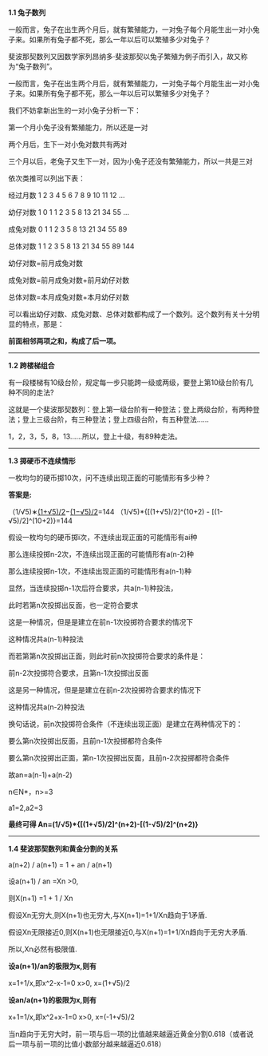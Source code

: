 **1.1 兔子数列**

一般而言，兔子在出生两个月后，就有繁殖能力，一对兔子每个月能生出一对小兔子来。如果所有兔子都不死，那么一年以后可以繁殖多少对兔子？


斐波那契数列又因数学家列昂纳多·斐波那契以兔子繁殖为例子而引入，故又称为“兔子数列”。

一般而言，兔子在出生两个月后，就有繁殖能力，一对兔子每个月能生出一对小兔子来。如果所有兔子都不死，那么一年以后可以繁殖多少对兔子？

我们不妨拿新出生的一对小兔子分析一下：

第一个月小兔子没有繁殖能力，所以还是一对

两个月后，生下一对小兔对数共有两对

三个月以后，老兔子又生下一对，因为小兔子还没有繁殖能力，所以一共是三对

依次类推可以列出下表：

经过月数	1	2	3	4	5	6	7	8	9	10	11	12	…

幼仔对数	1	0	1	1	2	3	5	8	13	21	34	55	…

成兔对数	0	1	1	2	3	5	8	13	21	34	55	89

总体对数	1	1	2	3	5	8	13	21	34	55	89	144

幼仔对数=前月成兔对数

成兔对数=前月成兔对数+前月幼仔对数

总体对数=本月成兔对数+本月幼仔对数

可以看出幼仔对数、成兔对数、总体对数都构成了一个数列。这个数列有关十分明显的特点，那是：

**前面相邻两项之和，构成了后一项。**



----



**1.2 跨楼梯组合**

有一段楼梯有10级台阶，规定每一步只能跨一级或两级，要登上第10级台阶有几种不同的走法?

这就是一个斐波那契数列：登上第一级台阶有一种登法；登上两级台阶，有两种登法；登上三级台阶，有三种登法；登上四级台阶，有五种登法……

1，2，3，5，8，13……所以，登上十级，有89种走法。



----



**1.3 掷硬币不连续情形**

一枚均匀的硬币掷10次，问不连续出现正面的可能情形有多少种？

**答案是:**

（1/√5)∗[(1+√5)/2](10+2)−[(1−√5)/2](10+2)=144 （1/√5)*{[(1+√5)/2]^(10+2) - [(1-√5)/2]^(10+2)}=144

假设一枚均匀的硬币掷i次，不连续出现正面的可能情形有ai种

那么连续投掷n-2次，不连续出现正面的可能情形有a(n-2)种

那么连续投掷n-1次，不连续出现正面的可能情形有a(n-1)种

显然，当连续投掷n-1次后符合要求，共a(n-1)种投法，

此时若第n次投掷出反面，也一定符合要求

这是一种情况，但是是建立在前n-1次投掷符合要求的情况下

这种情况共a(n-1)种投法

而若第第n次投掷出正面，则此时前n次投掷符合要求的条件是：

前n-2次投掷符合要求，且第n-1次投掷出反面

这是另一种情况，但是是建立在前n-2次投掷符合要求的情况下

这种情况共a(n-2)种投法

换句话说，前n次投掷符合条件（不连续出现正面）是建立在两种情况下的：

要么第n次投掷出反面，且前n-1次投掷都符合条件

要么第n次投掷出正面，第n-1次投掷出反面，且前n-2次投掷都符合条件

故an=a(n-1)+a(n-2)

n∈N*，n>=3

a1=2,a2=3

**最终可得 An=(1/√5)*{[(1+√5)/2]^(n+2)-[(1-√5)/2]^(n+2)}**



----



**1.4 斐波那契数列和黄金分割的关系**

a(n+2) / a(n+1) = 1 + an / a(n+1)

设a(n+1) / an =Xn >0,

则X(n+1) =1 + 1 / Xn

假设Xn无穷大,则X(n+1)也无穷大,与X(n+1)=1+1/Xn趋向于1矛盾.

假设Xn无限接近0,则X(n+1)也无限接近0,与X(n+1)=1+1/Xn趋向于无穷大矛盾.

所以,Xn必然有极限值.

**设a(n+1)/an的极限为x,则有**

x=1+1/x,即x^2-x-1=0 x>0, x=(1+√5)/2

**设an/a(n+1)的极限为x,则有**

x+1=1/x,即x^2+x-1=0 x>0, x=(-1+√5)/2

当n趋向于无穷大时，前一项与后一项的比值越来越逼近黄金分割0.618（或者说后一项与前一项的比值小数部分越来越逼近0.618）

